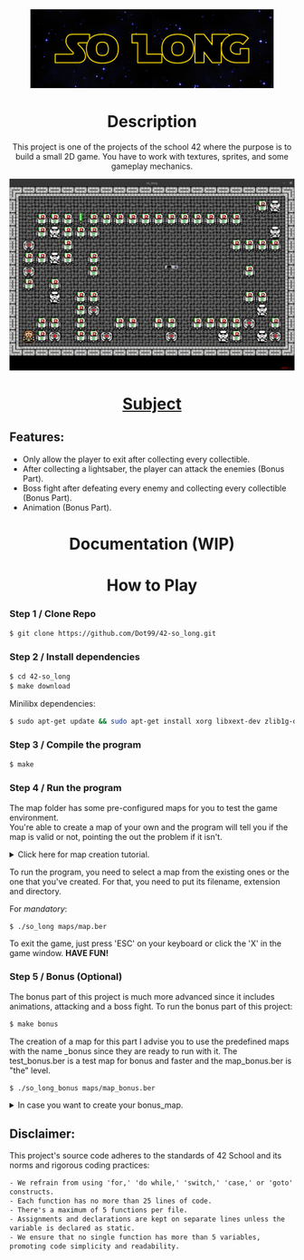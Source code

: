 <div align="center">
	<img src="textures/logo.png" alt="logo">
</div>

<div align="center">
	<h1>Description</h1>
	<p>This project is one of the projects of the school 42 where the purpose is to build a small 2D game. You have to work with textures, sprites, and some gameplay mechanics.</p>
</div>

<div align="center">
	<img src="textures/game.png" alt="Game Screenshot">
</div>

<div align="center">
	<h1><a href="subject.pdf">Subject</a><h2>
</div>

## Features:
- Only allow the player to exit after collecting every collectible.
- After collecting a lightsaber, the player can attack the enemies (Bonus Part).
- Boss fight after defeating every enemy and collecting every collectible (Bonus Part).
- Animation (Bonus Part).

<div align="center">
	<h1><a>Documentation (WIP)</a></h1>
</div>

<div align="center">
	<h1>How to Play</h1>
</div>

### Step 1 / Clone Repo

```bash
$ git clone https://github.com/Dot99/42-so_long.git
```

### Step 2 / Install dependencies

```bash
$ cd 42-so_long
$ make download
```
Minilibx dependencies:
```bash
$ sudo apt-get update && sudo apt-get install xorg libxext-dev zlib1g-dev libbsd-dev
```

### Step 3 / Compile the program

```bash
$ make
```

### Step 4 / Run the program
The map folder has some pre-configured maps for you to test the game environment.  
You're able to create a map of your own and the program will tell you if the map is valid or not, pointing the out the problem if it isn't.  

<details>
<summary>Click here for map creation tutorial.</summary>
  
Map Rules:  
It has to be a **rectangular closed map** (walls around) and there needs to be a valid way to collect the health packs and to the exit.  
The map file extension has to be **'.ber'**.  
The map is composed by 5 elements:  
```
- '1' for walls;
- '0' for available floor;
- 'P' for Player starting position;
- 'E' for exit;
- 'C' for collectible;
```

Map example:
```
1111111111111111
1C0100000000C011
1000011111000001
1P0011E000001001
1000000000000001
1000000000000001
1111011100001001
10C0000C100000C1
1111111111111111
```
</details>

To run the program, you need to select a map from the existing ones or the one that you've created. For that, you need to put its filename, extension and directory.  
  
For *mandatory*:
```bash
$ ./so_long maps/map.ber
```

To exit the game, just press 'ESC' on your keyboard or click the 'X' in the game window. **HAVE FUN!**

### Step 5 / Bonus (Optional)

The bonus part of this project is much more advanced since it includes animations, attacking and a boss fight.
To run the bonus part of this project:

```bash
$ make bonus
```

The creation of a map for this part I advise you to use the predefined maps with the name _bonus since they are ready to run with it. The test_bonus.ber is a test map for bonus and faster and the map_bonus.ber is "the" level.

```bash
$ ./so_long_bonus maps/map_bonus.ber
```

<details>
<summary>In case you want to create your bonus_map.</summary>
  
Map Rules:  
It has to be a **rectangular closed map** (walls around) and there needs to be a valid way to collect the health packs and to the exit.  
The map file extension has to be **'.ber'**.  
The map is composed by 5 elements:  
```
- '1' for walls;
- '0' for available floor;
- 'P' for Player starting position;
- 'E' for exit;
- 'C' for collectible;
- 'X' for enemies;
- 'L' for lightsaber;
```

Map example:
```
1111111111111111
1C010000000ECE11
1000L11111000001
1P0011X000001001
100000000E000001
1000000000000001
1111011100001001
10C0000C100000C1
1111111111111111
```
</details>

## Disclaimer:
This project's source code adheres to the standards of 42 School and its norms and rigorous coding practices:
```
- We refrain from using 'for,' 'do while,' 'switch,' 'case,' or 'goto' constructs.
- Each function has no more than 25 lines of code. 
- There's a maximum of 5 functions per file.
- Assignments and declarations are kept on separate lines unless the variable is declared as static.
- We ensure that no single function has more than 5 variables, promoting code simplicity and readability.
```
